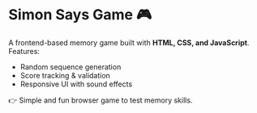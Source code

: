 # Simon Says Game 🎮

A frontend-based memory game built with **HTML, CSS, and JavaScript**.  
Features:
- Random sequence generation
- Score tracking & validation
- Responsive UI with sound effects

👉 Simple and fun browser game to test memory skills.
